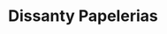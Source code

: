 ---
title: "Dissanty Papelerias"
url: /quito/dissanty-papelerias-avenida-de-la-prensa/
shop: general
---
